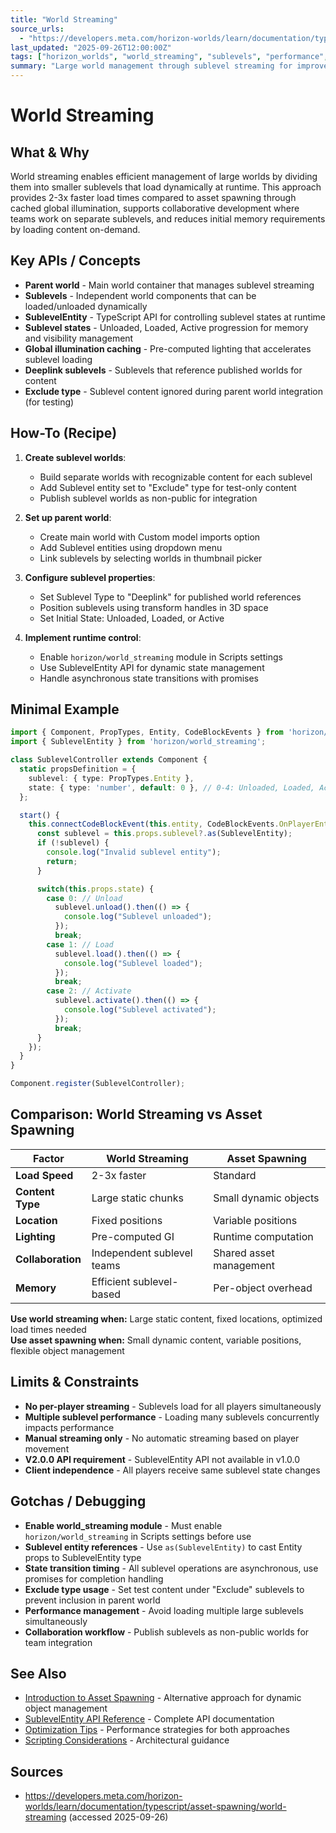 ```yaml
---
title: "World Streaming"
source_urls:
  - "https://developers.meta.com/horizon-worlds/learn/documentation/typescript/asset-spawning/world-streaming"
last_updated: "2025-09-26T12:00:00Z"
tags: ["horizon_worlds", "world_streaming", "sublevels", "performance", "typescript"]
summary: "Large world management through sublevel streaming for improved load times and collaborative development."
---
```


# World Streaming

## What & Why

World streaming enables efficient management of large worlds by dividing them into smaller sublevels that load dynamically at runtime. This approach provides 2-3x faster load times compared to asset spawning through cached global illumination, supports collaborative development where teams work on separate sublevels, and reduces initial memory requirements by loading content on-demand.

## Key APIs / Concepts

- **Parent world** - Main world container that manages sublevel streaming
- **Sublevels** - Independent world components that can be loaded/unloaded dynamically  
- **SublevelEntity** - TypeScript API for controlling sublevel states at runtime
- **Sublevel states** - Unloaded, Loaded, Active progression for memory and visibility management
- **Global illumination caching** - Pre-computed lighting that accelerates sublevel loading
- **Deeplink sublevels** - Sublevels that reference published worlds for content
- **Exclude type** - Sublevel content ignored during parent world integration (for testing)

## How-To (Recipe)

1. **Create sublevel worlds**:
   - Build separate worlds with recognizable content for each sublevel
   - Add Sublevel entity set to "Exclude" type for test-only content
   - Publish sublevel worlds as non-public for integration

2. **Set up parent world**:  
   - Create main world with Custom model imports option
   - Add Sublevel entities using dropdown menu
   - Link sublevels by selecting worlds in thumbnail picker

3. **Configure sublevel properties**:
   - Set Sublevel Type to "Deeplink" for published world references
   - Position sublevels using transform handles in 3D space
   - Set Initial State: Unloaded, Loaded, or Active

4. **Implement runtime control**:
   - Enable `horizon/world_streaming` module in Scripts settings
   - Use SublevelEntity API for dynamic state management
   - Handle asynchronous state transitions with promises

## Minimal Example

```typescript
import { Component, PropTypes, Entity, CodeBlockEvents } from 'horizon/core';
import { SublevelEntity } from 'horizon/world_streaming';

class SublevelController extends Component {
  static propsDefinition = {
    sublevel: { type: PropTypes.Entity },
    state: { type: 'number', default: 0 }, // 0-4: Unloaded, Loaded, Active, Pause, Hide
  };

  start() {
    this.connectCodeBlockEvent(this.entity, CodeBlockEvents.OnPlayerEnterTrigger, async (player) => {
      const sublevel = this.props.sublevel?.as(SublevelEntity);
      if (!sublevel) {
        console.log("Invalid sublevel entity");
        return;
      }

      switch(this.props.state) {
        case 0: // Unload
          sublevel.unload().then(() => {
            console.log("Sublevel unloaded");
          });
          break;
        case 1: // Load
          sublevel.load().then(() => {
            console.log("Sublevel loaded");
          });
          break;
        case 2: // Activate
          sublevel.activate().then(() => {
            console.log("Sublevel activated");
          });
          break;
      }
    });
  }
}

Component.register(SublevelController);
```

## Comparison: World Streaming vs Asset Spawning

| Factor | World Streaming | Asset Spawning |
|--------|----------------|----------------|
| **Load Speed** | 2-3x faster | Standard |
| **Content Type** | Large static chunks | Small dynamic objects |
| **Location** | Fixed positions | Variable positions |
| **Lighting** | Pre-computed GI | Runtime computation |
| **Collaboration** | Independent sublevel teams | Shared asset management |
| **Memory** | Efficient sublevel-based | Per-object overhead |

**Use world streaming when:** Large static content, fixed locations, optimized load times needed  
**Use asset spawning when:** Small dynamic content, variable positions, flexible object management

## Limits & Constraints

- **No per-player streaming** - Sublevels load for all players simultaneously
- **Multiple sublevel performance** - Loading many sublevels concurrently impacts performance  
- **Manual streaming only** - No automatic streaming based on player movement
- **V2.0.0 API requirement** - SublevelEntity API not available in v1.0.0
- **Client independence** - All players receive same sublevel state changes

## Gotchas / Debugging

- **Enable world_streaming module** - Must enable `horizon/world_streaming` in Scripts settings before use
- **Sublevel entity references** - Use `as(SublevelEntity)` to cast Entity props to SublevelEntity type
- **State transition timing** - All sublevel operations are asynchronous, use promises for completion handling
- **Exclude type usage** - Set test content under "Exclude" sublevels to prevent inclusion in parent world
- **Performance management** - Avoid loading multiple large sublevels simultaneously
- **Collaboration workflow** - Publish sublevels as non-public worlds for team integration

## See Also

- [Introduction to Asset Spawning](./asset-spawning-introduction.md) - Alternative approach for dynamic object management
- [SublevelEntity API Reference](https://horizon.meta.com/resources/scripting-api/world_streaming.sublevelentity.md/?api_version=2.0.0) - Complete API documentation
- [Optimization Tips](./asset-spawning-optimization.md) - Performance strategies for both approaches
- [Scripting Considerations](./asset-spawning-scripting.md) - Architectural guidance

## Sources

- https://developers.meta.com/horizon-worlds/learn/documentation/typescript/asset-spawning/world-streaming (accessed 2025-09-26)